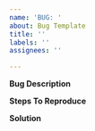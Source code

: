 ```yaml
---
name: 'BUG: '
about: Bug Template
title: ''
labels: ''
assignees: ''

---
```


**Bug Description**


**Steps To Reproduce**


**Solution**
